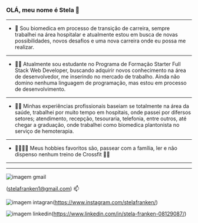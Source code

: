 
### OLÁ, meu nome é Stela 👋

---

- 🚀 Sou biomedica em processo de transição de carreira, sempre trabalhei na área hospitalar e atualmente estou em busca de novas possibilidades, novos desafios e uma nova carreira onde eu possa me realizar. 
---
- 👨‍🎓 Atualmente sou estudante no Programa de Formação Starter Full Stack Web Developer, buscando adquirir novos conhecimento na área de desenvolvedor, me inserindo no mercado de trabalho. Ainda não domino nenhuma linguagem de programação, mas estou em processo de desenvolvimento.
---
- 👩‍🔬 Minhas experiências profissionais baseiam se totalmente na área da saúde, trabalhei por muito tempo em hospitais, onde passei por difersos setores; atendimento, recepção, tesouraria, telefonia, entre outros, até chegar a graduação, onde trabalhei como biomedica plantonista no serviço de hemoterapia.
--- 
- 👨‍👩‍👧‍👦 Meus hobbies favoritos são, passear com a família, ler e não dispenso nenhum treino de Crossfit 🏋️‍♀️
---

----
![imagem gmail](https://img.shields.io/badge/Gmail-D14836?style=for-the-badge&logo=gmail&logoColor=white)

(stelafranken1@gmail.com) 📫

![imagem intagran](https://img.shields.io/badge/Instagram-E4405F?style=for-the-badge&logo=instagram&logoColor=white)(https://www.instagram.com/stelafranken/)

![imagem linkedin](https://img.shields.io/badge/LinkedIn-0077B5?style=for-the-badge&logo=linkedin&logoColor=white)(https://www.linkedin.com/in/stela-franken-08129087/)
